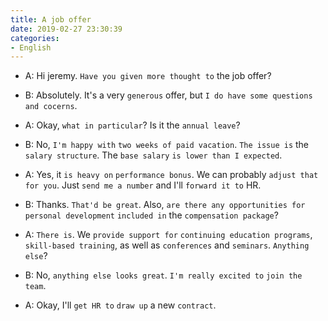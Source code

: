 ```yaml
---
title: A job offer
date: 2019-02-27 23:30:39
categories:
- English
---
```


- A: Hi jeremy. `Have you given more thought to` the job offer?

- B: Absolutely. It's a very `generous` offer, but `I do have some questions and cocerns`.
  
- A: Okay, `what in particular`? Is it the `annual leave`?

- B: No, `I'm happy with` `two weeks of paid vacation`. `The issue is` the `salary structure`. The `base salary` `is lower than I expected`.

- A: Yes, it `is heavy on` `performance bonus`. We can probably `adjust that for you`. Just `send me a number` and I'll `forward it to` HR.

- B: Thanks. `That'd be great`. Also, `are there any opportunities for personal development` `included in` the `compensation package`?

- A: `There is`. We `provide support for` `continuing education programs`, `skill-based training`, as well as `conferences` and `seminars`. `Anything else`?

- B: No, `anything else looks great`. `I'm really excited to` `join the team`.

- A: Okay, I'll `get HR to` `draw up` a new `contract`.